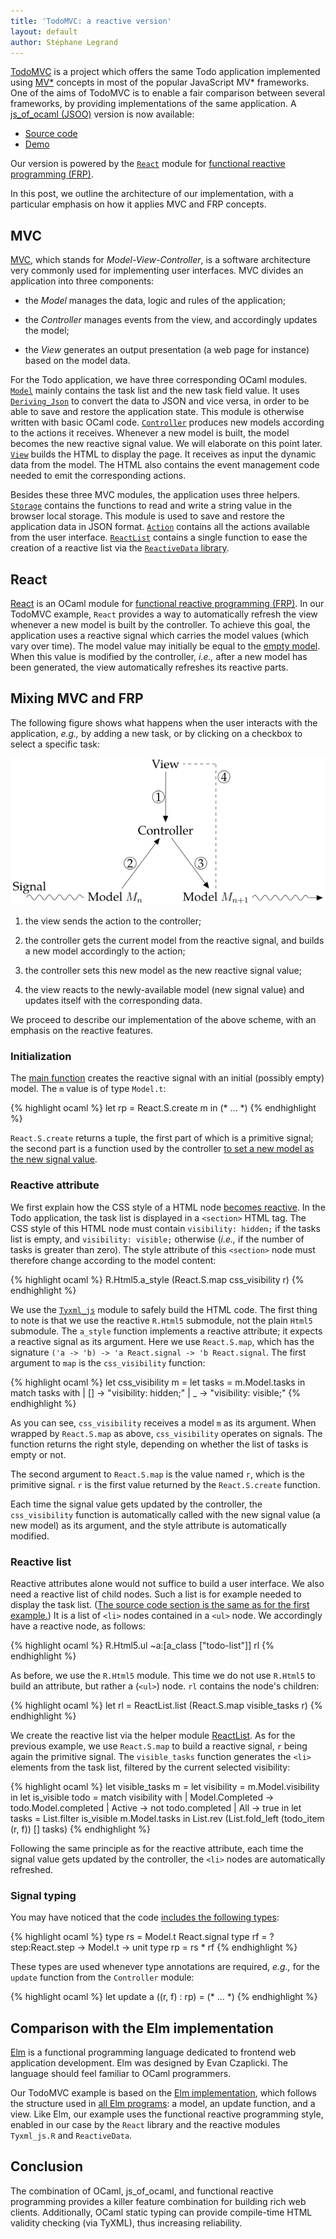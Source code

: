 ```yaml
---
title: 'TodoMVC: a reactive version'
layout: default
author: Stéphane Legrand
---
```


[TodoMVC](http://todomvc.com/) is a project which offers the same Todo
application implemented using [MV\*][mvc] concepts in most of the
popular JavaScript MV* frameworks. One of the aims of TodoMVC is to
enable a fair comparison between several frameworks, by providing
implementations of the same application. A [js_of_ocaml (JSOO)][jsoo]
version is now available:

- [Source code][source]
- [Demo][demo]

Our version is powered by the [`React`][react] module for [functional
reactive programming (FRP)][frp].

In this post, we outline the architecture of our implementation, with
a particular emphasis on how it applies MVC and FRP concepts.

## MVC

[MVC][mvc], which stands for *Model-View-Controller*, is a software
architecture very commonly used for implementing user interfaces. MVC
divides an application into three components:

- the *Model* manages the data, logic and rules of the application;

- the *Controller* manages events from the view, and accordingly
  updates the model;

- the *View* generates an output presentation (a web page for
  instance) based on the model data.

For the Todo application, we have three corresponding OCaml
modules. [`Model`][modelsrc] mainly contains the task list and the new
task field value. It uses [`Deriving_Json`][derivingjson] to convert
the data to JSON and vice versa, in order to be able to save and
restore the application state. This module is otherwise written with
basic OCaml code. [`Controller`][controllersrc] produces new models
according to the actions it receives. Whenever a new model is built,
the model becomes the new reactive signal value. We will elaborate on
this point later. [`View`][viewsrc] builds the HTML to display the
page. It receives as input the dynamic data from the model. The HTML
also contains the event management code needed to emit the
corresponding actions.

Besides these three MVC modules, the application uses three
helpers. [`Storage`][storagesrc]
contains the functions to read and write a string value in the browser
local storage. This module is used to save and restore the application
data in JSON
format. [`Action`][actionsrc]
contains all the actions available from the user
interface. [`ReactList`][reactlistsrc]
contains a single function to ease the creation of a reactive list via
the [`ReactiveData` library][reactivedata].

## React

[React][react] is an OCaml module for [functional reactive programming
(FRP)][frp]. In our TodoMVC example, `React` provides a way to
automatically refresh the view whenever a new model is built by the
controller. To achieve this goal, the application uses a reactive
signal which carries the model values (which vary over time). The
model value may initially be equal to the [empty model][empty]. When
this value is modified by the controller, *i.e.,* after a new model
has been generated, the view automatically refreshes its reactive
parts.

## Mixing MVC and FRP

The following figure shows what happens when the user interacts with
the application, *e.g.,* by adding a new task, or by clicking on a
checkbox to select a specific task:

![MVC with `React`](/img/posts/2015/react-example-todomvc-steps.png)

1. the view sends the action to the controller;

2. the controller gets the current model from the reactive signal, and
   builds a new model accordingly to the action;

3. the controller sets this new model as the new reactive signal
   value;

4. the view reacts to the newly-available model (new signal value) and
   updates itself with the corresponding data.

We proceed to describe our implementation of the above scheme, with an
emphasis on the reactive features.

### Initialization

The [main function][main] creates the reactive signal with an initial
(possibly empty) model. The `m` value is of type `Model.t`:

{% highlight ocaml %}
let rp = React.S.create m in (* ... *)
{% endhighlight %}

`React.S.create` returns a tuple, the first part of which is a
primitive signal; the second part is a function used by the controller
[to set a new model as the new signal value][signalval].

### Reactive attribute

We first explain how the CSS style of a HTML node [becomes
reactive][reactattr]. In the Todo application, the task list is
displayed in a `<section>` HTML tag. The CSS style of this HTML node
must contain `visibility: hidden;` if the tasks list is empty, and
`visibility: visible;` otherwise (*i.e.,* if the number of tasks is
greater than zero). The style attribute of this `<section>` node must
therefore change according to the model content:

{% highlight ocaml %}
R.Html5.a_style (React.S.map css_visibility r)
{% endhighlight %}

We use the [`Tyxml_js`][tyxmljs] module to safely build the HTML
code. The first thing to note is that we use the reactive `R.Html5`
submodule, not the plain `Html5` submodule. The `a_style` function
implements a reactive attribute; it expects a reactive signal as its
argument. Here we use `React.S.map`, which has the signature `('a ->
'b) -> 'a React.signal -> 'b React.signal`. The first argument to
`map` is the `css_visibility` function:

{% highlight ocaml %}
let css_visibility m =
  let tasks = m.Model.tasks in
  match tasks with
  | [] -> "visibility: hidden;"
  | _ -> "visibility: visible;"
{% endhighlight %}

As you can see, `css_visibility` receives a model `m` as its
argument. When wrapped by `React.S.map` as above, `css_visibility`
operates on signals. The function returns the right style, depending
on whether the list of tasks is empty or not.

The second argument to `React.S.map` is the value named `r`, which is
the primitive signal. `r` is the first value returned by the
`React.S.create` function.

Each time the signal value gets updated by the controller, the
`css_visibility` function is automatically called with the new signal
value (a new model) as its argument, and the style attribute is
automatically modified.

### Reactive list

Reactive attributes alone would not suffice to build a user
interface. We also need a reactive list of child nodes. Such a list is
for example needed to display the task list. ([The source code section
is the same as for the first
example.](https://github.com/slegrand45/examples_ocsigen/blob/d6766d404a449d0b1d36ad3cd916b0c444390a19/jsoo/todomvc-react/todomvc.ml#L267-L299)) It
is a list of `<li>` nodes contained in a `<ul>` node. We accordingly
have a reactive node, as follows:

{% highlight ocaml %}
R.Html5.ul ~a:[a_class ["todo-list"]] rl
{% endhighlight %}

As before, we use the `R.Html5` module. This time we do not use
`R.Html5` to build an attribute, but rather a (`<ul>`) node. `rl`
contains the node's children:

{% highlight ocaml %}
let rl = ReactList.list (React.S.map visible_tasks r)
{% endhighlight %}

We create the reactive list via the helper module
[ReactList][reactlistsrc]. As for the previous example, we use
`React.S.map` to build a reactive signal, `r` being again the
primitive signal. The `visible_tasks` function generates the `<li>`
elements from the task list, filtered by the current selected
visibility:

{% highlight ocaml %}
let visible_tasks m =
  let visibility = m.Model.visibility in
  let is_visible todo =
    match visibility with
    | Model.Completed -> todo.Model.completed
    | Active -> not todo.completed
    | All -> true
  in
  let tasks = List.filter is_visible m.Model.tasks in
  List.rev (List.fold_left (todo_item (r, f)) [] tasks)
{% endhighlight %}

Following the same principle as for the reactive attribute, each time
the signal value gets updated by the controller, the `<li>` nodes are
automatically refreshed.

### Signal typing

You may have noticed that the code [includes the following
types][types]:

{% highlight ocaml %}
type rs = Model.t React.signal
type rf = ?step:React.step -> Model.t -> unit
type rp = rs * rf
{% endhighlight %}

These types are used whenever type annotations are required, *e.g.,*
for the `update` function from the `Controller` module:

{% highlight ocaml %}
let update a ((r, f) : rp) = (* ... *)
{% endhighlight %}

## Comparison with the Elm implementation

[Elm](http://elm-lang.org/) is a functional programming language
dedicated to frontend web application development. Elm was designed by
Evan Czaplicki. The language should feel familiar to OCaml
programmers.

Our TodoMVC example is based on the [Elm
implementation](https://github.com/evancz/elm-todomvc), which follows
the structure used in [all Elm
programs](https://github.com/evancz/elm-architecture-tutorial/): a
model, an update function, and a view. Like Elm, our example uses the
functional reactive programming style, enabled in our case by the
`React` library and the reactive modules `Tyxml_js.R` and
`ReactiveData`.

## Conclusion

The combination of OCaml, js_of_ocaml, and functional reactive
programming provides a killer feature combination for building rich
web clients. Additionally, OCaml static typing can provide
compile-time HTML validity checking (via TyXML), thus increasing
reliability.

[mvc]: https://en.wikipedia.org/wiki/Model-view-controller
[jsoo]: http://ocsigen.org/js_of_ocaml/
[react]: http://erratique.ch/software/react
[tyxmljs]: https://ocsigen.org/js_of_ocaml/api/Tyxml_js
[source]: https://github.com/slegrand45/examples_ocsigen/tree/master/jsoo/todomvc-react
[demo]: http://slegrand45.github.io/examples_ocsigen.site/jsoo/todomvc-react/
[modelsrc]: https://github.com/slegrand45/examples_ocsigen/blob/d6766d404a449d0b1d36ad3cd916b0c444390a19/jsoo/todomvc-react/todomvc.ml#L38
[controllersrc]: https://github.com/slegrand45/examples_ocsigen/blob/d6766d404a449d0b1d36ad3cd916b0c444390a19/jsoo/todomvc-react/todomvc.ml#L111
[viewsrc]: https://github.com/slegrand45/examples_ocsigen/blob/d6766d404a449d0b1d36ad3cd916b0c444390a19/jsoo/todomvc-react/todomvc.ml#L175
[storagesrc]: https://github.com/slegrand45/examples_ocsigen/blob/d6766d404a449d0b1d36ad3cd916b0c444390a19/jsoo/todomvc-react/todomvc.ml#L14
[actionsrc]: https://github.com/slegrand45/examples_ocsigen/blob/d6766d404a449d0b1d36ad3cd916b0c444390a19/jsoo/todomvc-react/todomvc.ml#L94
[reactattr]: https://github.com/slegrand45/examples_ocsigen/blob/d6766d404a449d0b1d36ad3cd916b0c444390a19/jsoo/todomvc-react/todomvc.ml#L267-L299
[reactlistsrc]: https://github.com/slegrand45/examples_ocsigen/blob/d6766d404a449d0b1d36ad3cd916b0c444390a19/jsoo/todomvc-react/todomvc.ml#L3
[reactivedata]: https://github.com/hhugo/reactiveData
[frp]: https://en.wikipedia.org/wiki/Functional_reactive_programming
[empty]: https://github.com/slegrand45/examples_ocsigen/blob/d6766d404a449d0b1d36ad3cd916b0c444390a19/jsoo/todomvc-react/todomvc.ml#L60-L65
[main]: https://github.com/slegrand45/examples_ocsigen/blob/d6766d404a449d0b1d36ad3cd916b0c444390a19/jsoo/todomvc-react/todomvc.ml#L393
[signalval]: https://github.com/slegrand45/examples_ocsigen/blob/d6766d404a449d0b1d36ad3cd916b0c444390a19/jsoo/todomvc-react/todomvc.ml#L170
[derivingjson]: https://ocsigen.org/js_of_ocaml/api/Deriving_Json
[types]: https://github.com/slegrand45/examples_ocsigen/blob/d6766d404a449d0b1d36ad3cd916b0c444390a19/jsoo/todomvc-react/todomvc.ml#L89-L91